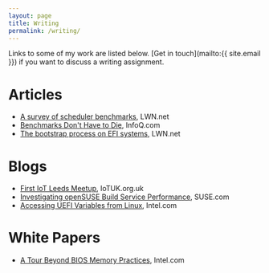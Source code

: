 ```yaml
---
layout: page
title: Writing
permalink: /writing/
---
```


Links to some of my work are listed below. [Get in touch](mailto:{{ site.email }}) if you want to discuss a writing assignment.


# Articles <a name="articles"></a> #
 - [A survey of scheduler benchmarks](https://lwn.net/SubscriberLink/725238/904b69ce929e5758/), LWN.net
 - [Benchmarks Don't Have to Die](https://www.infoq.com/articles/traditional-benchmark-lifespan), InfoQ.com
 - [The bootstrap process on EFI systems](https://lwn.net/Articles/632528/), LWN.net

# Blogs <a name="blogs"></a> #
 - [First IoT Leeds Meetup](https://iotuk.org.uk/first-iot-leeds-meetup/), IoTUK.org.uk
 - [Investigating openSUSE Build Service Performance](https://www.suse.com/communities/blog/investigating-opensuse-build-service-performance/), SUSE.com
 - [Accessing UEFI Variables from Linux](http://firmware.intel.com/blog/accessing-uefi-variables-linux), Intel.com

# White Papers <a name="whitepapers"></a> #
 - [A Tour Beyond BIOS Memory Practices](https://firmware.intel.com/sites/default/files/resources/A_Tour_Beyond_BIOS_Memory_Practices_with_UEFI.pdf), Intel.com
